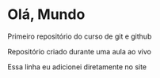 # Olá, Mundo
 Primeiro repositório do curso de git e github

 Repositório criado durante uma aula ao vivo

Essa linha eu adicionei diretamente no site
